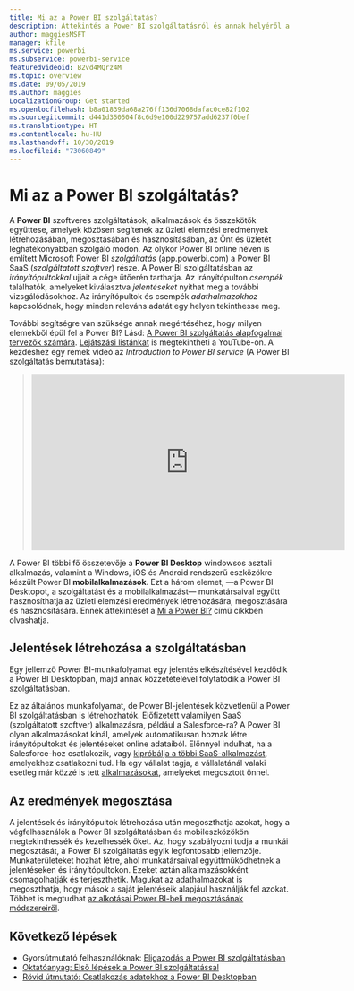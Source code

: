 ```yaml
---
title: Mi az a Power BI szolgáltatás?
description: Áttekintés a Power BI szolgáltatásról és annak helyéről a Power BI más alkotórészei között.
author: maggiesMSFT
manager: kfile
ms.service: powerbi
ms.subservice: powerbi-service
featuredvideoid: B2vd4MQrz4M
ms.topic: overview
ms.date: 09/05/2019
ms.author: maggies
LocalizationGroup: Get started
ms.openlocfilehash: b8a01839da68a276ff136d7068dafac0ce82f102
ms.sourcegitcommit: d441d350504f8c6d9e100d229757add6237f0bef
ms.translationtype: HT
ms.contentlocale: hu-HU
ms.lasthandoff: 10/30/2019
ms.locfileid: "73060849"
---
```

# <a name="what-is-the-power-bi-service"></a>Mi az a Power BI szolgáltatás?
A **Power BI** szoftveres szolgáltatások, alkalmazások és összekötők együttese, amelyek közösen segítenek az üzleti elemzési eredmények létrehozásában, megosztásában és hasznosításában, az Önt és üzletét leghatékonyabban szolgáló módon. Az olykor Power BI online néven is említett Microsoft Power BI *szolgáltatás* (app.powerbi.com) a Power BI SaaS (*szolgáltatott szoftver*) része. A Power BI szolgáltatásban az *irányítópultokkal* ujjait a cége ütőerén tarthatja. Az irányítópulton *csempék* találhatók, amelyeket kiválasztva *jelentéseket* nyithat meg a további vizsgálódásokhoz. Az irányítópultok és csempék *adathalmazokhoz* kapcsolódnak, hogy minden releváns adatát egy helyen tekinthesse meg. 

További segítségre van szüksége annak megértéséhez, hogy milyen elemekből épül fel a Power BI? Lásd: [A Power BI szolgáltatás alapfogalmai tervezők számára](service-basic-concepts.md). [Lejátszási listánkat](https://www.youtube.com/playlist?list=PL1N57mwBHtN0JFoKSR0n-tBkUJHeMP2cP) is megtekintheti a YouTube-on. A kezdéshez egy remek videó az *Introduction to Power BI service* (A Power BI szolgáltatás bemutatása):

> 
> <iframe width="560" height="315" src="https://www.youtube.com/embed/B2vd4MQrz4M" frameborder="0" allowfullscreen></iframe>
> 

A Power BI többi fő összetevője a **Power BI Desktop** windowsos asztali alkalmazás, valamint a Windows, iOS és Android rendszerű eszközökre készült Power BI **mobilalkalmazások**. Ezt a három elemet, &mdash;a Power BI Desktopot, a szolgáltatást és a mobilalkalmazást&mdash; munkatársaival együtt hasznosíthatja az üzleti elemzési eredmények létrehozására, megosztására és hasznosítására. Ennek áttekintését a [Mi a Power BI?](fundamentals/power-bi-overview.md) című cikkben olvashatja.

## <a name="creating-reports-in-the-service"></a>Jelentések létrehozása a szolgáltatásban
Egy jellemző Power BI-munkafolyamat egy jelentés elkészítésével kezdődik a Power BI Desktopban, majd annak közzétételével folytatódik a Power BI szolgáltatásban.  

Ez az általános munkafolyamat, de Power BI-jelentések közvetlenül a Power BI szolgáltatásban is létrehozhatók. Előfizetett valamilyen SaaS (szolgáltatott szoftver) alkalmazásra, például a Salesforce-ra? A Power BI olyan alkalmazásokat kínál, amelyek automatikusan hoznak létre irányítópultokat és jelentéseket online adataiból. Előnnyel indulhat, ha a Salesforce-hoz csatlakozik, vagy [kipróbálja a többi SaaS-alkalmazást](service-get-data.md), amelyekhez csatlakozni tud. Ha egy vállalat tagja, a vállalatánál valaki esetleg már közzé is tett [alkalmazásokat](service-create-distribute-apps.md), amelyeket megosztott önnel.

## <a name="sharing-your-findings"></a>Az eredmények megosztása 

A jelentések és irányítópultok létrehozása után megoszthatja azokat, hogy a végfelhasználók a Power BI szolgáltatásban és mobileszközökön megtekinthessék és kezelhessék őket. Az, hogy szabályozni tudja a munkái megosztását, a Power BI szolgáltatás egyik legfontosabb jellemzője. Munkaterületeket hozhat létre, ahol munkatársaival együttműködhetnek a jelentéseken és irányítópultokon. Ezeket aztán alkalmazásokként csomagolhatják és terjeszthetik. Magukat az adathalmazokat is megoszthatja, hogy mások a saját jelentéseik alapjául használják fel azokat. Többet is megtudhat [az alkotásai Power BI-beli megosztásának módszereiről](service-how-to-collaborate-distribute-dashboards-reports.md).

## <a name="next-steps"></a>Következő lépések
- Gyorsútmutató felhasználóknak: [Eligazodás a Power BI szolgáltatásban](consumer/end-user-experience.md)   
- [Oktatóanyag: Első lépések a Power BI szolgáltatással](service-get-started.md)
- [Rövid útmutató: Csatlakozás adatokhoz a Power BI Desktopban](desktop-quickstart-connect-to-data.md)
